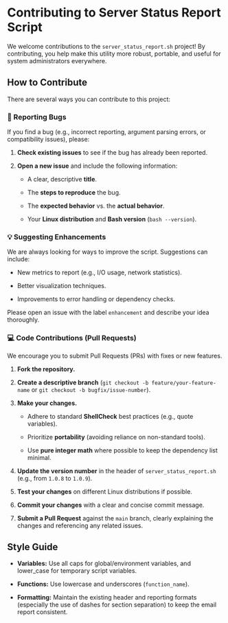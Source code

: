 # Contributing to Server Status Report Script

We welcome contributions to the `server_status_report.sh` project! By contributing, you help make this utility more robust, portable, and useful for system administrators everywhere.

## How to Contribute

There are several ways you can contribute to this project:

### 🐛 Reporting Bugs

If you find a bug (e.g., incorrect reporting, argument parsing errors, or compatibility issues), please:

1. **Check existing issues** to see if the bug has already been reported.

2. **Open a new issue** and include the following information:

   * A clear, descriptive **title**.

   * The **steps to reproduce** the bug.

   * The **expected behavior** vs. the **actual behavior**.

   * Your **Linux distribution** and **Bash version** (`bash --version`).

### 💡 Suggesting Enhancements

We are always looking for ways to improve the script. Suggestions can include:

* New metrics to report (e.g., I/O usage, network statistics).

* Better visualization techniques.

* Improvements to error handling or dependency checks.

Please open an issue with the label `enhancement` and describe your idea thoroughly.

### 💻 Code Contributions (Pull Requests)

We encourage you to submit Pull Requests (PRs) with fixes or new features.

1. **Fork the repository.**

2. **Create a descriptive branch** (`git checkout -b feature/your-feature-name` or `git checkout -b bugfix/issue-number`).

3. **Make your changes.**

   * Adhere to standard **ShellCheck** best practices (e.g., quote variables).

   * Prioritize **portability** (avoiding reliance on non-standard tools).

   * Use **pure integer math** where possible to keep the dependency list minimal.

4. **Update the version number** in the header of `server_status_report.sh` (e.g., from `1.0.8` to `1.0.9`).

5. **Test your changes** on different Linux distributions if possible.

6. **Commit your changes** with a clear and concise commit message.

7. **Submit a Pull Request** against the `main` branch, clearly explaining the changes and referencing any related issues.

## Style Guide

* **Variables:** Use all caps for global/environment variables, and lower\_case for temporary script variables.

* **Functions:** Use lowercase and underscores (`function_name`).

* **Formatting:** Maintain the existing header and reporting formats (especially the use of dashes for section separation) to keep the email report consistent.